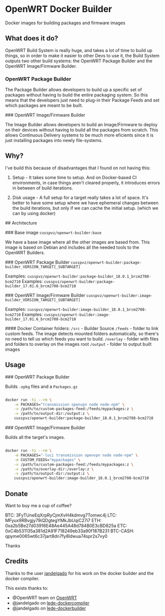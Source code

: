 # OpenWRT Docker Builder

Docker images for building packages and firmware images

## What does it do?

OpenWRT Build System is really huge, and takes a lot of time to build up
things, so in order to make it easier to other Devs to use it, the Build
System outputs two other build systems: the OpenWRT Package Builder and the
OpenWRT Image/Firmware Builder.

### OpenWRT Package Builder 

The Package Builder allows developers to build up a specific set of packages
without having to build the entire packaging system. So this means that the
developers just need to plug-in their Package Feeds and set which packages
are meant to be built.

### OpenWRT Image/Firmware Builder

The Image Builder allows developers to build an Image/Firmware to deploy on
their devices without having to build all the packages from scratch.
This allows Continuous Delivery systems to be much more eficients since it is
just installing packages into newly file-systems.

## Why?

I've build this because of disadvantages that I found on not having this:

1. Setup - It takes some time to setup. And on Docker-based CI environments, 
in case things aren't cleared properly, it introduces errors in between of
build iterations. 

2. Disk usage - A full setup for a target really takes a lot of space. It's
better to have some setup where we have ephemeral changes between the build
iterations, but only if we can cache the initial setup. (which we can by
using docker)

## Architecture

### Base image
`cusspvz/openwrt-builder:base`

We have a base image where all the other images are based from. This image is
based on Debian and includes all the needed tools to the OpenWRT Builders.

### OpenWRT Package Builder
`cusspvz/openwrt-builder:package-builder_VERSION_TARGET[_SUBTARGET]`

Examples: `cusspvz/openwrt-builder:package-builder_18.0.1_brcm2708-bcm2710`
Examples: `cusspvz/openwrt-builder:package-builder_17.01.6_brcm2708-bcm2710`


### OpenWRT Image/Firmware Builder
`cusspvz/openwrt-builder:image-builder_VERSION_TARGET[_SUBTARGET]`

Examples: `cusspvz/openwrt-builder:image-builder_18.0.1_brcm2708-bcm2710`
Examples: `cusspvz/openwrt-builder:image-builder_17.01.6_brcm2708-bcm2710`

#### Docker Container folders:
`/src` - Builder Source
`/feeds` - folder to link custom feeds. The image detects mounted folders
automatically, so there's no need to tell us which feeds you want to build.
`/overlay` - folder with files and folders to overlay on the images root
`/output` - folder to output built images 

## Usage

### OpenWRT Package Builder

Builds `.opkg` files and a `Packages.gz`

```bash

docker run -ti --rm \
    -e PACKAGES="transmission openvpn node node-npm" \
    -v /path/to/custom-packages-feed:/feeds/mypackages:z \
    -v /path/to/output-dir:/output:z \
    cusspvz/openwrt-builder:package-builder_18.0.1_brcm2708-bcm2710

```

### OpenWRT Image/Firmware Builder

Builds all the target's images.

```bash

docker run -ti --rm \
    -e PACKAGES="-luci transmission openvpn node node-npm" \
    -e CUSTOM_FEEDS="mypackages" \
    -v /path/to/custom-packages-feed:/feeds/mypackages:z \
    -v /path/to/overlay-dir:/overlay:z \
    -v /path/to/output-dir:/output:z \
    cusspvz/openwrt-builder:image-builder_18.0.1_brcm2708-bcm2710

```


## Donate

Want to buy me a cup of coffee?

BTC: 3FyTUneEqXrpRyCjmXvH4kdmvg7Tomwc4j
LTC: MFyux9RBvgjy79iQDgtegYMkJbUqiC27i7
ETH: 0xa2b5Be27d03916E48Ae445A48d784B0E3cBD825a
ETC: 0xC4b531135a381d2A91F718249eb33a90f187B231
BTC-CASH: qpyme0065wt6c37jart8dn7fy8ldwua74spr2s7vy0

Thanks


## Credits

Thanks to the user [jandelgado](https://github.com/jandelgado) for his work on the
docker builder and the docker compiler.

This exists thanks to:
- @OpenWRT team on [OpenWRT](https://github.com/openwrt/openwrt)
- @jandelgado on [lede-dockercompiler](https://github.com/jandelgado/lede-dockercompiler)
- @jandelgado on [lede-dockerbuilder](https://github.com/jandelgado/lede-dockerbuilder)

